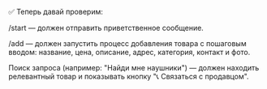 ✅ Теперь давай проверим:

/start — должен отправить приветственное сообщение.

/add — должен запустить процесс добавления товара с пошаговым вводом: название, цена, описание, адрес, категория, контакт и фото.

Поиск запроса (например: "Найди мне наушники") — должен находить релевантный товар и показывать кнопку "📞 Связаться с продавцом".
